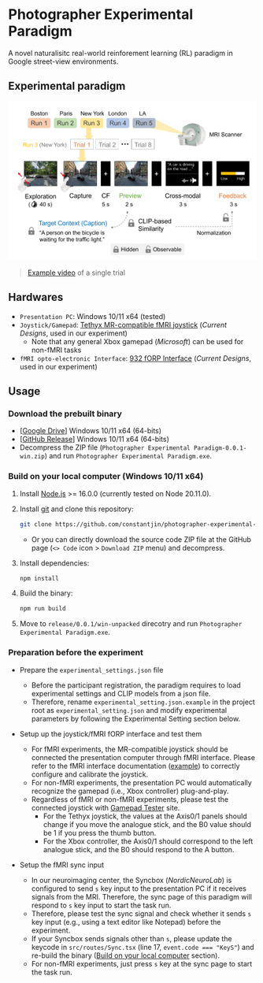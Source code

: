 # Photographer Experimental Paradigm
A novel naturalisitc real-world reinforement learning (RL) paradigm in Google street-view environments. 

## Experimental paradigm
![Photographer Experimental Paradigm](images/experimental_paradigm.png)

> [Example video](https://youtu.be/Q4SWYZAgP8o) of a single trial

## Hardwares
- `Presentation PC`: Windows 10/11 x64 (tested)
- `Joystick/Gamepad`: [Tethyx MR-compatible fMRI joystick](https://www.curdes.com/mainforp/responsedevices/hhsc-joy-5.html) (_Current Designs_, used in our experiment)
    - Note that any general Xbox gamepad (_Microsoft_) can be used for non-fMRI tasks
- `fMRI opto-electronic Interface`: [932 fORP Interface](https://www.curdes.com/fiu-932b.html) (_Current Designs_, used in our experiment)

## Usage
### Download the prebuilt binary
- [[Google Drive](https://drive.google.com/file/d/1k7KaDfDEnlaQNDnCpTePQaYa9NgGAnLz/view?usp=sharing)] Windows 10/11 x64 (64-bits)
- [[GitHub Release](https://github.com/constantjin/photographer-experimental-paradigm/releases/download/0.0.1/Photographer.Experimental.Paradigm-0.0.1-win.zip)] Windows 10/11 x64 (64-bits)
- Decompress the ZIP file (`Photographer Experimental Paradigm-0.0.1-win.zip`) and run `Photographer Experimental Paradigm.exe`.

### Build on your local computer (Windows 10/11 x64)
1. Install [Node.js](https://nodejs.org/en) >= 16.0.0 (currently tested on Node 20.11.0).
2. Install [git](https://git-scm.com/) and clone this repository:

    ```bash
    git clone https://github.com/constantjin/photographer-experimental-paradigm.git
    ```
    - Or you can directly download the source code ZIP file at the GitHub page (`<> Code` icon > `Download ZIP` menu) and decompress.
3. Install dependencies: 
    ```bash 
    npm install
    ```
4. Build the binary:
    ```bash
    npm run build
    ```
5. Move to `release/0.0.1/win-unpacked` direcotry and run `Photographer Experimental Paradigm.exe`.

### Preparation before the experiment
- Prepare the `experimental_settings.json` file
    - Before the participant registration, the paradigm requires to load experimental settings and CLIP models from a json file.
    - Therefore, rename `experimental_setting.json.example` in the project root as `experimental_setting.json` and modify experimental parameters by following the Experimental Setting section below.

- Setup up the joystick/fMRI fORP interface and test them
    - For fMRI experiments, the MR-compatible joystick should be connected the presentation computer through fMRI interface. Please refer to the fMRI interface documentation ([example](https://wiki.curdes.com/bin/view/CdiDocs/932QuickSetup)) to correctly configure and calibrate the joystick.
    - For non-fMRI experiments, the presentation PC would automatically recognize the gamepad (i.e., Xbox controller) plug-and-play.
    - Regardless of fMRI or non-fMRI experiments, please test the connected joystick with [Gamepad Tester](https://hardwaretester.com/gamepad) site. 
        - For the Tethyx joystick, the values at the Axis0/1 panels should change if you move the analogue stick, and the B0 value should be 1 if you press the thumb button. 
        - For the Xbox controller, the Axis0/1 should correspond to the left analogue stick, and the B0 should respond to the A button.

- Setup the fMRI sync input
    - In our neuroimaging center, the Syncbox (_NordicNeuroLab_) is configured to send `s` key input to the presentation PC if it receives signals from the MRI. Therefore, the sync page of this paradigm will respond to `s` key input to start the task run.
    - Therefore, please test the sync signal and check whether it sends `s` key input (e.g., using a text editor like Notepad) before the experiment.
    - If your Syncbox sends signals other than `s`, please update the keycode in `src/routes/Sync.tsx` (line 17, `event.code === "KeyS"`) and re-build the binary ([Build on your local computer](#build-on-your-local-computer-windows-1011-x64) section).
    - For non-fMRI experiments, just press `s` key at the sync page to start the task run.